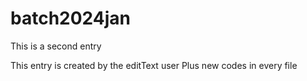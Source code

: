 # batch2024jan

This is a second entry

This entry is created by the editText user
Plus new codes in every file
